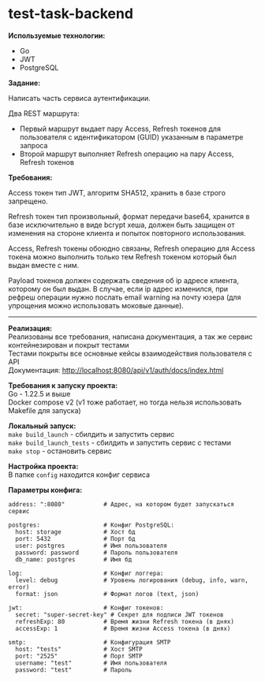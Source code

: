 # test-task-backend

**Используемые технологии:**

- Go
- JWT
- PostgreSQL

**Задание:**

Написать часть сервиса аутентификации.

Два REST маршрута:

- Первый маршрут выдает пару Access, Refresh токенов для пользователя с идентификатором (GUID) указанным в параметре запроса
- Второй маршрут выполняет Refresh операцию на пару Access, Refresh токенов

**Требования:**

Access токен тип JWT, алгоритм SHA512, хранить в базе строго запрещено.

Refresh токен тип произвольный, формат передачи base64, хранится в базе исключительно в виде bcrypt хеша, должен быть защищен от изменения на стороне клиента и попыток повторного использования.

Access, Refresh токены обоюдно связаны, Refresh операцию для Access токена можно выполнить только тем Refresh токеном который был выдан вместе с ним.

Payload токенов должен содержать сведения об ip адресе клиента, которому он был выдан. В случае, если ip адрес изменился, при рефреш операции нужно послать email warning на почту юзера (для упрощения можно использовать моковые данные).

___

**Реализация:**\
Реализованы все требования, написана документация, а так же сервис контейнезирован и покрыт тестами \
Тестами покрыты все основные кейсы взаимодействия пользователя с API\
Документация:
[http://localhost:8080/api/v1/auth/docs/index.html](http://localhost:8080/api/v1/auth/docs/index.html)

**Требования к запуску проекта:** \
Go - 1.22.5 и выше \
Docker compose v2 (v1 тоже работает, но тогда нельзя использовать Makefile для запуска)

**Локальный запуск:** \
`make build_launch` - сбилдить и запустить сервис\
`make build_launch_tests` - сбилдить и запустить сервис с тестами\
`make stop` - остановить сервис

**Настройка проекта:** \
В папке `config` находится конфиг сервиса 

**Параметры конфига:**

```
address: ":8080"           # Адрес, на котором будет запускаться сервис

postgres:                  # Конфиг PostgreSQL:
  host: storage            # Хост бд
  port: 5432               # Порт бд
  user: postgres           # Имя пользователя 
  password: password       # Пароль пользователя
  db_name: postgres        # Имя бд

log:                       # Конфиг логгера:
  level: debug             # Уровень логирования (debug, info, warn, error)
  format: json             # Формат логов (text, json)

jwt:                       # Конфиг токенов:
  secret: "super-secret-key" # Секрет для подписи JWT токенов
  refreshExp: 80           # Время жизни Refresh токена (в днях)
  accessExp: 1             # Время жизни Access токена (в днях)

smtp:                      # Конфигурация SMTP
  host: "tests"            # Хост SMTP
  port: "2525"             # Порт SMTP
  username: "test"         # Имя пользователя
  password: "test"         # Пароль
```
